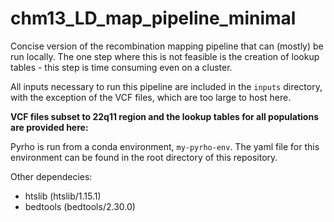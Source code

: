 # chm13_LD_map_pipeline_minimal

Concise version of the recombination mapping pipeline that can (mostly) be run locally. The one step where this is not feasible is the creation of lookup tables - this step is time consuming even on a cluster.

All inputs necessary to run this pipeline are included in the `inputs` directory, with the exception of the VCF files, which are too large to host here. 

**VCF files subset to 22q11 region and the lookup tables for all populations are provided here: <LINK>**

Pyrho is run from a conda environment, `my-pyrho-env`. The yaml file for this environment can be found in the root directory of this repository. 

Other dependecies: 
* htslib (htslib/1.15.1)
* bedtools (bedtools/2.30.0)
